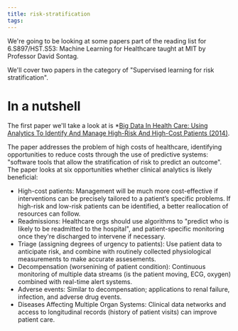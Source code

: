 ```yaml
---
title: risk-stratification
tags:
---
```


We're going to be looking at some papers part of the reading list for 6.S897/HST.S53: Machine Learning for Healthcare taught at MIT by Professor David Sontag.

We'll cover two papers in the category of "Supervised learning for risk stratification".

# In a nutshell
The first paper we'll take a look at is *[Big Data In Health Care: Using Analytics To Identify And Manage High-Risk And High-Cost Patients (2014)](http://content.healthaffairs.org/content/33/7/1123.full).

The paper addresses the problem of high costs of healthcare, identifying opportunities to reduce costs through the use of predictive systems: "software tools that allow the
stratification of risk to predict an outcome". The paper looks at six opportunities whether clinical analytics is likely beneficial:
- High-cost patients: Management will be much more cost-effective if interventions can be precisely tailored to a patient’s specific problems. If high-risk and low-risk patients can be identified, a better reallocation of resources can follow.
- Readmissions: Healthcare orgs should use algorithms to "predict who is likely to be readmitted to the hospital", and patient-specific monitoring once they're discharged to intervene if necessary.
- Triage (assigning degrees of urgency to patients): Use patient data to anticipate risk, and combine with routinely collected physiological measurements to make accurate assesements.
- Decompensation (worsenining of patient condition): Continuous monitoring of multiple data streams (is the patient moving, ECG, oxygen) combined with real-time alert systems.
- Adverse events: Similar to decompensation; applications to renal failure, infection, and adverse drug events.
- Diseases Affecting Multiple Organ Systems: Clinical data networks and access to longitudinal records (history of patient visits) can improve patient care.

